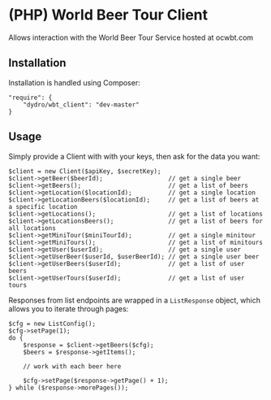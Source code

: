 # (PHP) World Beer Tour Client
Allows interaction with the World Beer Tour Service hosted at ocwbt.com

## Installation
Installation is handled using Composer:

    "require": {
        "dydro/wbt_client": "dev-master"
    }


## Usage
Simply provide a Client with with your keys, then ask for the data you want:

    $client = new Client($apiKey, $secretKey);
    $client->getBeer($beerId);                  // get a single beer
    $client->getBeers();                        // get a list of beers
    $client->getLocation($locationId);          // get a single location
    $client->getLocationBeers($locationId);     // get a list of beers at a specific location
    $client->getLocations();                    // get a list of locations
    $client->getLocationsBeers();               // get a list of beers for all locations
    $client->getMiniTour($miniTourId);          // get a single minitour
    $client->getMiniTours();                    // get a list of minitours
    $client->getUser($userId);                  // get a single user
    $client->getUserBeer($userId, $userBeerId); // get a single user beer
    $client->getUserBeers($userId);             // get a list of user beers
    $client->getUserTours($userId);             // get a list of user tours

Responses from list endpoints are wrapped in a `ListResponse` object, which allows you to iterate through pages:

    $cfg = new ListConfig();
    $cfg->setPage(1);
    do {
        $response = $client->getBeers($cfg);
        $beers = $response->getItems();

        // work with each beer here

        $cfg->setPage($response->getPage() + 1);
    } while ($response->morePages());